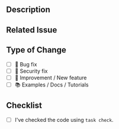## Description

<!-- Add a more detailed description of the changes if needed. -->

## Related Issue

<!-- If your PR refers to a related issue, link it here. -->

## Type of Change

<!-- Mark with an `x` all the checkboxes that apply (like `[x]`) -->

- [ ] 🔧 Bug fix
- [ ] 🔐 Security fix
- [ ] 🚀 Improvement / New feature
- [ ] 📚 Examples / Docs / Tutorials

## Checklist

<!-- Mark with an `x` all the checkboxes that apply (like `[x]`) -->

- [ ] I've checked the code using `task check`.
